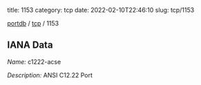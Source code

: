 title: 1153
category: tcp
date: 2022-02-10T22:46:10
slug: tcp/1153

[portdb](/) / [tcp](/category/tcp.html) / 1153


## IANA Data

_Name:_ c1222-acse

_Description:_ ANSI C12.22 Port

